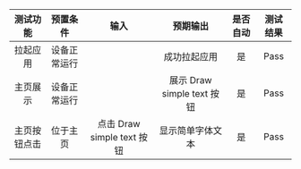 | 测试功能    | 预置条件         | 输入             |                                     预期输出                                     | 是否自动 | 测试结果 |
|:-------:|:------------:|:--------------:|:----------------------------------------------------------------------------:|:----:|:----:|
| 拉起应用 |    设备正常运行      |                 |                                    成功拉起应用                                    | 是    | Pass |
| 主页展示 |    设备正常运行      |                 |                            展示 Draw simple text 按钮                            | 是    | Pass |
| 主页按钮点击 |  位于主页        |  点击 Draw simple text 按钮  |                                   显示简单字体文本                                   | 是    | Pass |